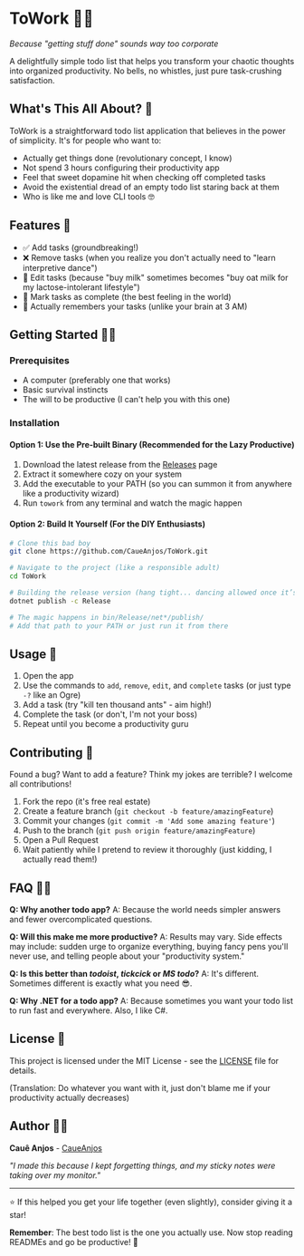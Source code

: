 # ToWork 📝✨

*Because "getting stuff done" sounds way too corporate*

A delightfully simple todo list that helps you transform your chaotic thoughts into organized productivity. No bells, no whistles, just pure task-crushing satisfaction.

## What's This All About? 🤔

ToWork is a straightforward todo list application that believes in the power of simplicity. It's for people who want to:
- Actually get things done (revolutionary concept, I know)
- Not spend 3 hours configuring their productivity app
- Feel that sweet dopamine hit when checking off completed tasks
- Avoid the existential dread of an empty todo list staring back at them
- Who is like me and love CLI tools 🤓

## Features 🚀

- ✅ Add tasks (groundbreaking!)
- ❌ Remove tasks (when you realize you don't actually need to "learn interpretive dance")
- 📝 Edit tasks (because "buy milk" sometimes becomes "buy oat milk for my lactose-intolerant lifestyle")
- 🎯 Mark tasks as complete (the best feeling in the world)
- 💾 Actually remembers your tasks (unlike your brain at 3 AM)

## Getting Started 🏃‍♂️

### Prerequisites
- A computer (preferably one that works)
- Basic survival instincts
- The will to be productive (I can't help you with this one)

### Installation

#### Option 1: Use the Pre-built Binary (Recommended for the Lazy Productive)
1. Download the latest release from the [Releases](https://github.com/CaueAnjos/ToWork/releases) page
2. Extract it somewhere cozy on your system
3. Add the executable to your PATH (so you can summon it from anywhere like a productivity wizard)
4. Run `towork` from any terminal and watch the magic happen

#### Option 2: Build It Yourself (For the DIY Enthusiasts)
```bash
# Clone this bad boy
git clone https://github.com/CaueAnjos/ToWork.git

# Navigate to the project (like a responsible adult)
cd ToWork

# Building the release version (hang tight... dancing allowed once it’s done!)
dotnet publish -c Release

# The magic happens in bin/Release/net*/publish/
# Add that path to your PATH or just run it from there
```

## Usage 📖

1. Open the app
2. Use the commands to `add`, `remove`, `edit`, and `complete` tasks (or just type `-?` like an Ogre)
3. Add a task (try "kill ten thousand ants" - aim high!)
4. Complete the task (or don't, I'm not your boss)
5. Repeat until you become a productivity guru

## Contributing 🤝

Found a bug? Want to add a feature? Think my jokes are terrible? I welcome all contributions!

1. Fork the repo (it's free real estate)
2. Create a feature branch (`git checkout -b feature/amazingFeature`)
3. Commit your changes (`git commit -m 'Add some amazing feature'`)
4. Push to the branch (`git push origin feature/amazingFeature`)
5. Open a Pull Request
6. Wait patiently while I pretend to review it thoroughly (just kidding, I actually read them!)

## FAQ 🙋‍♀️

**Q: Why another todo app?**
A: Because the world needs simpler answers and fewer overcomplicated questions.

**Q: Will this make me more productive?**
A: Results may vary. Side effects may include: sudden urge to organize everything, buying fancy pens you'll never use, and telling people about your "productivity system."

**Q: Is this better than *todoist*, *tickcick* or *MS todo*?**
A: It's different. Sometimes different is exactly what you need 😎.

**Q: Why .NET for a todo app?**
A: Because sometimes you want your todo list to run fast and everywhere. Also, I like C#.

## License 📄

This project is licensed under the MIT License - see the [LICENSE](LICENSE) file for details.

(Translation: Do whatever you want with it, just don't blame me if your productivity actually decreases)

## Author 👨‍💻

**Cauê Anjos** - [CaueAnjos](https://github.com/CaueAnjos)

*"I made this because I kept forgetting things, and my sticky notes were taking over my monitor."*

---

⭐ If this helped you get your life together (even slightly), consider giving it a star!

**Remember**: The best todo list is the one you actually use. Now stop reading READMEs and go be productive! 🚀
